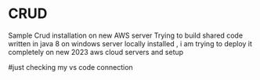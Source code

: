 # CRUD
Sample Crud installation on new AWS server 
Trying to build shared code written in java 8 on windows server locally installed , i am trying to deploy it completely on new 2023 aws cloud servers and setup 

#just checking my vs code connection 
